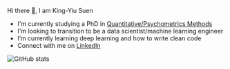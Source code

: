 Hi there 👋, I am King-Yiu Suen

- I'm currently studying a PhD in [Quantitative/Psychometrics Methods](https://cla.umn.edu/psychology/graduate/areas-specialization/quantitativepsychometric-methods-qpm)
- I'm looking to transition to be a data scientist/machine learning engineer
- I’m currently learning deep learning and how to write clean code
- Connect with me on [LinkedIn](https://www.linkedin.com/in/kingyiusuen)

![GitHub stats](https://github-readme-stats.vercel.app/api?username=kingyiusuen&show_icons=true)  
